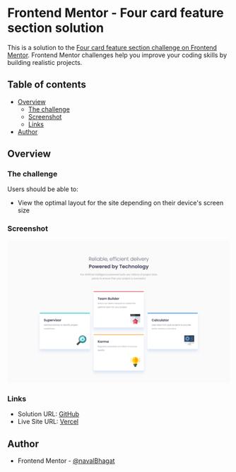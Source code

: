 # Frontend Mentor - Four card feature section solution

This is a solution to the [Four card feature section challenge on Frontend Mentor](https://www.frontendmentor.io/challenges/four-card-feature-section-weK1eFYK). Frontend Mentor challenges help you improve your coding skills by building realistic projects. 

## Table of contents

- [Overview](#overview)
  - [The challenge](#the-challenge)
  - [Screenshot](#screenshot)
  - [Links](#links)
- [Author](#author)
## Overview

### The challenge

Users should be able to:

- View the optimal layout for the site depending on their device's screen size

### Screenshot

![todo](./public/images/screenshot.png)

### Links

- Solution URL: [GitHub](https://github.com/navalBhagat/four-card-feature-section-fe-mentor)
- Live Site URL: [Vercel](https://four-card-feature-section-fe-mentor.vercel.app/)

## Author

- Frontend Mentor - [@navalBhagat](https://www.frontendmentor.io/profile/navalBhagat)